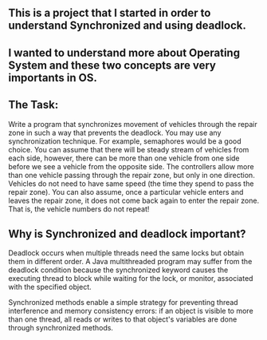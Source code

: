 ## This is a project that I started in order to understand Synchronized and using deadlock.

## I wanted to understand more about Operating System and these two concepts are very importants in OS.

## The Task: 
Write a program that synchronizes movement of vehicles through the repair zone in such a way that prevents the deadlock. You may use any synchronization technique. For example, semaphores would be a good choice. You can assume that there will be steady stream of vehicles from each side, however, there can be more than one vehicle from one side before we see a vehicle from the opposite side. The controllers allow more than one vehicle passing through the repair zone, but only in one direction. Vehicles do not need to have same speed (the time they spend to pass the repair zone). You can also assume, once a particular vehicle enters and leaves the repair zone, it does not come back again to enter the repair zone. That is, the vehicle numbers do not repeat!

## Why is Synchronized and deadlock important?
Deadlock occurs when multiple threads need the same locks but obtain them in different order. A Java multithreaded program may suffer from the deadlock condition because the synchronized keyword causes the executing thread to block while waiting for the lock, or monitor, associated with the specified object.

Synchronized methods enable a simple strategy for preventing thread interference and memory consistency errors: if an object is visible to more than one thread, all reads or writes to that object's variables are done through synchronized methods.
